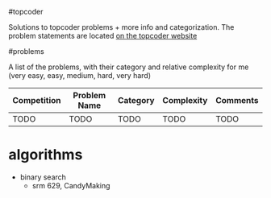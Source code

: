 #topcoder

Solutions to topcoder problems + more info and categorization. The problem statements are located [on the topcoder website](http://community.topcoder.com/tc?module=ProblemArchive)

#problems

A list of the problems, with their category and relative complexity for me (very easy, easy, medium, hard, very hard)

| Competition | Problem Name | Category | Complexity | Comments |
| ----------- | ------------ | -------- | ---------- | -------- |
| TODO | TODO | TODO | TODO | TODO |

# algorithms

- binary search
  - srm 629, CandyMaking
